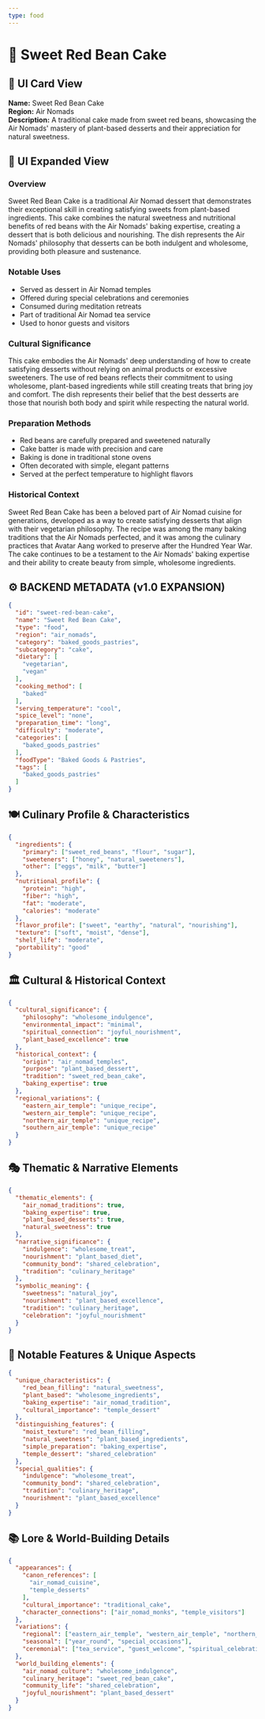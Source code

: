 ```yaml
---
type: food
---
```


# 🍰 Sweet Red Bean Cake

## 🎴 UI Card View

**Name:** Sweet Red Bean Cake  
**Region:** Air Nomads  
**Description:** A traditional cake made from sweet red beans, showcasing the Air Nomads' mastery of plant-based desserts and their appreciation for natural sweetness.

## 📖 UI Expanded View

### Overview
Sweet Red Bean Cake is a traditional Air Nomad dessert that demonstrates their exceptional skill in creating satisfying sweets from plant-based ingredients. This cake combines the natural sweetness and nutritional benefits of red beans with the Air Nomads' baking expertise, creating a dessert that is both delicious and nourishing. The dish represents the Air Nomads' philosophy that desserts can be both indulgent and wholesome, providing both pleasure and sustenance.

### Notable Uses
- Served as dessert in Air Nomad temples
- Offered during special celebrations and ceremonies
- Consumed during meditation retreats
- Part of traditional Air Nomad tea service
- Used to honor guests and visitors

### Cultural Significance
This cake embodies the Air Nomads' deep understanding of how to create satisfying desserts without relying on animal products or excessive sweeteners. The use of red beans reflects their commitment to using wholesome, plant-based ingredients while still creating treats that bring joy and comfort. The dish represents their belief that the best desserts are those that nourish both body and spirit while respecting the natural world.

### Preparation Methods
- Red beans are carefully prepared and sweetened naturally
- Cake batter is made with precision and care
- Baking is done in traditional stone ovens
- Often decorated with simple, elegant patterns
- Served at the perfect temperature to highlight flavors

### Historical Context
Sweet Red Bean Cake has been a beloved part of Air Nomad cuisine for generations, developed as a way to create satisfying desserts that align with their vegetarian philosophy. The recipe was among the many baking traditions that the Air Nomads perfected, and it was among the culinary practices that Avatar Aang worked to preserve after the Hundred Year War. The cake continues to be a testament to the Air Nomads' baking expertise and their ability to create beauty from simple, wholesome ingredients.

## ⚙️ BACKEND METADATA (v1.0 EXPANSION)
```json
{
  "id": "sweet-red-bean-cake",
  "name": "Sweet Red Bean Cake",
  "type": "food",
  "region": "air_nomads",
  "category": "baked_goods_pastries",
  "subcategory": "cake",
  "dietary": [
    "vegetarian",
    "vegan"
  ],
  "cooking_method": [
    "baked"
  ],
  "serving_temperature": "cool",
  "spice_level": "none",
  "preparation_time": "long",
  "difficulty": "moderate",
  "categories": [
    "baked_goods_pastries"
  ],
  "foodType": "Baked Goods & Pastries",
  "tags": [
    "baked_goods_pastries"
  ]
}
```

## 🍽️ Culinary Profile & Characteristics
```json
{
  "ingredients": {
    "primary": ["sweet_red_beans", "flour", "sugar"],
    "sweeteners": ["honey", "natural_sweeteners"],
    "other": ["eggs", "milk", "butter"]
  },
  "nutritional_profile": {
    "protein": "high",
    "fiber": "high",
    "fat": "moderate",
    "calories": "moderate"
  },
  "flavor_profile": ["sweet", "earthy", "natural", "nourishing"],
  "texture": ["soft", "moist", "dense"],
  "shelf_life": "moderate",
  "portability": "good"
}
```

## 🏛️ Cultural & Historical Context
```json
{
  "cultural_significance": {
    "philosophy": "wholesome_indulgence",
    "environmental_impact": "minimal",
    "spiritual_connection": "joyful_nourishment",
    "plant_based_excellence": true
  },
  "historical_context": {
    "origin": "air_nomad_temples",
    "purpose": "plant_based_dessert",
    "tradition": "sweet_red_bean_cake",
    "baking_expertise": true
  },
  "regional_variations": {
    "eastern_air_temple": "unique_recipe",
    "western_air_temple": "unique_recipe",
    "northern_air_temple": "unique_recipe",
    "southern_air_temple": "unique_recipe"
  }
}
```

## 🎭 Thematic & Narrative Elements
```json
{
  "thematic_elements": {
    "air_nomad_traditions": true,
    "baking_expertise": true,
    "plant_based_desserts": true,
    "natural_sweetness": true
  },
  "narrative_significance": {
    "indulgence": "wholesome_treat",
    "nourishment": "plant_based_diet",
    "community_bond": "shared_celebration",
    "tradition": "culinary_heritage"
  },
  "symbolic_meaning": {
    "sweetness": "natural_joy",
    "nourishment": "plant_based_excellence",
    "tradition": "culinary_heritage",
    "celebration": "joyful_nourishment"
  }
}
```

## 🌟 Notable Features & Unique Aspects
```json
{
  "unique_characteristics": {
    "red_bean_filling": "natural_sweetness",
    "plant_based": "wholesome_ingredients",
    "baking_expertise": "air_nomad_tradition",
    "cultural_importance": "temple_dessert"
  },
  "distinguishing_features": {
    "moist_texture": "red_bean_filling",
    "natural_sweetness": "plant_based_ingredients",
    "simple_preparation": "baking_expertise",
    "temple_dessert": "shared_celebration"
  },
  "special_qualities": {
    "indulgence": "wholesome_treat",
    "community_bond": "shared_celebration",
    "tradition": "culinary_heritage",
    "nourishment": "plant_based_excellence"
  }
}
```

## 📚 Lore & World-Building Details
```json
{
  "appearances": {
    "canon_references": [
      "air_nomad_cuisine",
      "temple_desserts"
    ],
    "cultural_importance": "traditional_cake",
    "character_connections": ["air_nomad_monks", "temple_visitors"]
  },
  "variations": {
    "regional": ["eastern_air_temple", "western_air_temple", "northern_air_temple", "southern_air_temple"],
    "seasonal": ["year_round", "special_occasions"],
    "ceremonial": ["tea_service", "guest_welcome", "spiritual_celebration"]
  },
  "world_building_elements": {
    "air_nomad_culture": "wholesome_indulgence",
    "culinary_heritage": "sweet_red_bean_cake",
    "community_life": "shared_celebration",
    "joyful_nourishment": "plant_based_dessert"
  }
}
```
